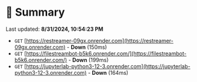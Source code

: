 # 📖 Summary
Last updated: **8/31/2024, 10:54:23 PM**

- `GET` [https://restreamer-09gx.onrender.com](https://restreamer-09gx.onrender.com) - **Down** (150ms)
- `GET` [https://filestreambot-b5k6.onrender.com/](https://filestreambot-b5k6.onrender.com/) - **Down** (199ms)
- `GET` [https://jupyterlab-python3-12-3.onrender.com](https://jupyterlab-python3-12-3.onrender.com) - **Down** (164ms)
